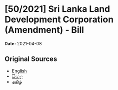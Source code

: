 # [50/2021] Sri Lanka Land Development Corporation (Amendment) - Bill

**Date:** 2021-04-08

## Original Sources

- [English](https://documents.gov.lk/view/bills/2021/4/50-2021_E.pdf)
- [සිංහල](https://documents.gov.lk/view/bills/2021/4/50-2021_S.pdf)
- [தமிழ்](https://documents.gov.lk/view/bills/2021/4/50-2021_T.pdf)
